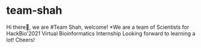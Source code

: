 # team-shah
Hi there:wave:, we are #Team Shah, welcome!
*We are a team of Scientists for HackBio'2021 Virtual Bioinformatics Internship 
Looking forward to learning a lot! 
Cheers!
